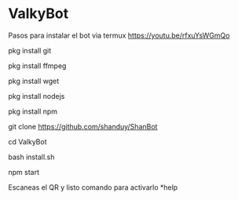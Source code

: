 # ValkyBot
Pasos para instalar el bot via termux
https://youtu.be/rfxuYsWGmQo

pkg install git

pkg install ffmpeg

pkg install wget

pkg install nodejs

pkg install npm

git clone https://github.com/shanduy/ShanBot

cd ValkyBot

bash install.sh

npm start

Escaneas el QR y listo comando para activarlo  *help
